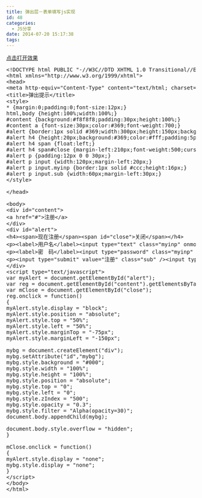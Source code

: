 ```yaml
---
title: 弹出层－表单填写js实现
id: 48
categories:
  - JS分享
date: 2014-07-20 15:17:38
tags:
---
```


[点击打开效果](http://zhanzhang.fandouzi.com/wp-content/uploads/2014/07/12233.html)
<pre lang="java" line="1" escaped="true">
&lt;!DOCTYPE html PUBLIC "-//W3C//DTD XHTML 1.0 Transitional//EN" "http://www.w3.org/TR/xhtml1/DTD/xhtml1-transitional.dtd"&gt;
&lt;html xmlns="http://www.w3.org/1999/xhtml"&gt;
&lt;head&gt;
&lt;meta http-equiv="Content-Type" content="text/html; charset=GB2312" /&gt;
&lt;title&gt;弹出提示&lt;/title&gt;
&lt;style&gt;
* {margin:0;padding:0;font-size:12px;}
html,body {height:100%;width:100%;}
#content {background:#f8f8f8;padding:30px;height:100%;}
#content a {font-size:30px;color:#369;font-weight:700;}
#alert {border:1px solid #369;width:300px;height:150px;background:#e2ecf5;z-index:1000;position:absolute;display:none;}
#alert h4 {height:20px;background:#369;color:#fff;padding:5px 0 0 5px;}
#alert h4 span {float:left;}
#alert h4 span#close {margin-left:210px;font-weight:500;cursor:pointer;}
#alert p {padding:12px 0 0 30px;}
#alert p input {width:120px;margin-left:20px;}
#alert p input.myinp {border:1px solid #ccc;height:16px;}
#alert p input.sub {width:60px;margin-left:30px;}
&lt;/style&gt;

&lt;/head&gt;

&lt;body&gt;
&lt;div id="content"&gt;
&lt;a href="#"&gt;注册&lt;/a&gt;
&lt;/div&gt;
&lt;div id="alert"&gt;
&lt;h4&gt;&lt;span&gt;现在注册&lt;/span&gt;&lt;span id="close"&gt;关闭&lt;/span&gt;&lt;/h4&gt;
&lt;p&gt;&lt;label&gt;用户名&lt;/label&gt;&lt;input type="text" class="myinp" onmouseover="this.style.border='1px solid #f60'" onfoucs="this.style.border='1px solid #f60'" onblur="this.style.border='1px solid #ccc'" /&gt;&lt;/p&gt;
&lt;p&gt;&lt;label&gt;密　码&lt;/label&gt;&lt;input type="password" class="myinp" onmouseover="this.style.border='1px solid #f60'" onfoucs="this.style.border='1px solid #f60'" onblur="this.style.border='1px solid #ccc'" /&gt;&lt;/p&gt;
&lt;p&gt;&lt;input type="submit" value="注册" class="sub" /&gt;&lt;input type="reset" value="重置" class="sub" /&gt;&lt;/p&gt;
&lt;/div&gt;
&lt;script type="text/javascript"&gt;
var myAlert = document.getElementById("alert");
var reg = document.getElementById("content").getElementsByTagName("a")[0];
var mClose = document.getElementById("close");
reg.onclick = function()
{
myAlert.style.display = "block";
myAlert.style.position = "absolute";
myAlert.style.top = "50%";
myAlert.style.left = "50%";
myAlert.style.marginTop = "-75px";
myAlert.style.marginLeft = "-150px";

mybg = document.createElement("div");
mybg.setAttribute("id","mybg");
mybg.style.background = "#000";
mybg.style.width = "100%";
mybg.style.height = "100%";
mybg.style.position = "absolute";
mybg.style.top = "0";
mybg.style.left = "0";
mybg.style.zIndex = "500";
mybg.style.opacity = "0.3";
mybg.style.filter = "Alpha(opacity=30)";
document.body.appendChild(mybg);

document.body.style.overflow = "hidden";
}

mClose.onclick = function()
{
myAlert.style.display = "none";
mybg.style.display = "none";
}
&lt;/script&gt;
&lt;/body&gt;
&lt;/html&gt;</pre>
